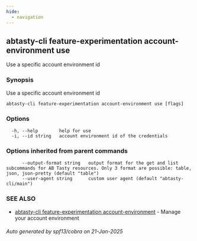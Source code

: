 ```yaml
---
hide:
  - navigation
---
```

## abtasty-cli feature-experimentation account-environment use

Use a specific account environment id

### Synopsis

Use a specific account environment id

```
abtasty-cli feature-experimentation account-environment use [flags]
```

### Options

```
  -h, --help        help for use
  -i, --id string   account environment id of the credentials
```

### Options inherited from parent commands

```
      --output-format string   output format for the get and list subcommands for AB Tasty resources. Only 3 format are possible: table, json, json-pretty (default "table")
      --user-agent string      custom user agent (default "abtasty-cli/main")
```

### SEE ALSO

* [abtasty-cli feature-experimentation account-environment](abtasty-cli_feature-experimentation_account-environment.md)	 - Manage your account environment

###### Auto generated by spf13/cobra on 21-Jan-2025
